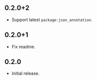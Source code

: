 ## 0.2.0+2

- Support latest `package:json_annotation`.

## 0.2.0+1

- Fix readme.

## 0.2.0

- Initial release.
